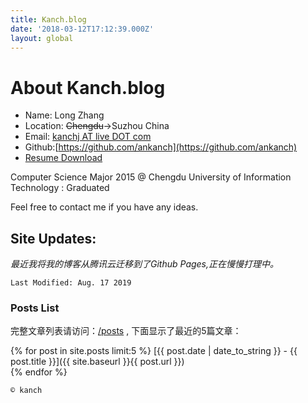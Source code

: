 ```yaml
---
title: Kanch.blog
date: '2018-03-12T17:12:39.000Z'
layout: global
---
```


# About Kanch.blog

* Name: Long Zhang
* Location: ~~Chengdu~~→Suzhou China
* Email: [kanchj AT live DOT com](kanchj@live.co)
* Github:[https://github.com/ankanch](https://github.com/ankanch)
* [Resume Download](http://d.akakanch.com/BlogResourceShare/Resume%20of%20Long%20Zhang%20March%202018%20-formal-reversion%201.pdf)

Computer Science Major 2015 @ Chengdu University of Information Technology : Graduated

Feel free to contact me if you have any ideas.

## Site Updates:

_最近我将我的博客从腾讯云迁移到了Github Pages,正在慢慢打理中。_

`Last Modified: Aug. 17 2019`

### Posts List

完整文章列表请访问：[/posts](/posts) , 下面显示了最近的5篇文章：

{% for post in site.posts limit:5 %}
[{{ post.date | date_to_string }} - {{ post.title }}]({{ site.baseurl }}{{ post.url }})  
{% endfor %}


`© kanch`
